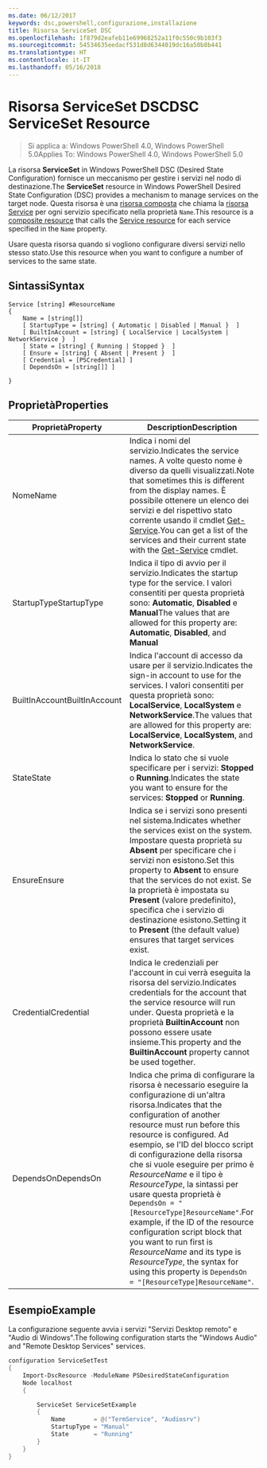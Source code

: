```yaml
---
ms.date: 06/12/2017
keywords: dsc,powershell,configurazione,installazione
title: Risorsa ServiceSet DSC
ms.openlocfilehash: 1f879d2eafeb11e69968252a11f0c550c9b103f3
ms.sourcegitcommit: 54534635eedacf531d8d6344019dc16a50b8b441
ms.translationtype: HT
ms.contentlocale: it-IT
ms.lasthandoff: 05/16/2018
---
```

# <a name="dsc-serviceset-resource"></a><span data-ttu-id="c6f04-103">Risorsa ServiceSet DSC</span><span class="sxs-lookup"><span data-stu-id="c6f04-103">DSC ServiceSet Resource</span></span>

> <span data-ttu-id="c6f04-104">Si applica a: Windows PowerShell 4.0, Windows PowerShell 5.0</span><span class="sxs-lookup"><span data-stu-id="c6f04-104">Applies To: Windows PowerShell 4.0, Windows PowerShell 5.0</span></span>


<span data-ttu-id="c6f04-105">La risorsa **ServiceSet** in Windows PowerShell DSC (Desired State Configuration) fornisce un meccanismo per gestire i servizi nel nodo di destinazione.</span><span class="sxs-lookup"><span data-stu-id="c6f04-105">The **ServiceSet** resource in Windows PowerShell Desired State Configuration (DSC) provides a mechanism to manage services on the target node.</span></span> <span data-ttu-id="c6f04-106">Questa risorsa è una [risorsa composta](authoringResourceComposite.md) che chiama la [risorsa Service](serviceResource.md) per ogni servizio specificato nella proprietà `Name`.</span><span class="sxs-lookup"><span data-stu-id="c6f04-106">This resource is a [composite resource](authoringResourceComposite.md) that calls the [Service resource](serviceResource.md) for each service specified in the `Name` property.</span></span>

<span data-ttu-id="c6f04-107">Usare questa risorsa quando si vogliono configurare diversi servizi nello stesso stato.</span><span class="sxs-lookup"><span data-stu-id="c6f04-107">Use this resource when you want to configure a number of services to the same state.</span></span>

## <a name="syntax"></a><span data-ttu-id="c6f04-108">Sintassi</span><span class="sxs-lookup"><span data-stu-id="c6f04-108">Syntax</span></span>

```
Service [string] #ResourceName
{
    Name = [string[]]
    [ StartupType = [string] { Automatic | Disabled | Manual }  ]
    [ BuiltInAccount = [string] { LocalService | LocalSystem | NetworkService }  ]
    [ State = [string] { Running | Stopped }  ]
    [ Ensure = [string] { Absent | Present }  ]
    [ Credential = [PSCredential] ]
    [ DependsOn = [string[]] ]

}
```

## <a name="properties"></a><span data-ttu-id="c6f04-109">Proprietà</span><span class="sxs-lookup"><span data-stu-id="c6f04-109">Properties</span></span>

|  <span data-ttu-id="c6f04-110">Proprietà</span><span class="sxs-lookup"><span data-stu-id="c6f04-110">Property</span></span>  |  <span data-ttu-id="c6f04-111">Description</span><span class="sxs-lookup"><span data-stu-id="c6f04-111">Description</span></span>   |
|---|---|
| <span data-ttu-id="c6f04-112">Nome</span><span class="sxs-lookup"><span data-stu-id="c6f04-112">Name</span></span>| <span data-ttu-id="c6f04-113">Indica i nomi del servizio.</span><span class="sxs-lookup"><span data-stu-id="c6f04-113">Indicates the service names.</span></span> <span data-ttu-id="c6f04-114">A volte questo nome è diverso da quelli visualizzati.</span><span class="sxs-lookup"><span data-stu-id="c6f04-114">Note that sometimes this is different from the display names.</span></span> <span data-ttu-id="c6f04-115">È possibile ottenere un elenco dei servizi e del rispettivo stato corrente usando il cmdlet [Get-Service](https://technet.microsoft.com/library/hh849804.aspx).</span><span class="sxs-lookup"><span data-stu-id="c6f04-115">You can get a list of the services and their current state with the [Get-Service](https://technet.microsoft.com/library/hh849804.aspx) cmdlet.</span></span>|
| <span data-ttu-id="c6f04-116">StartupType</span><span class="sxs-lookup"><span data-stu-id="c6f04-116">StartupType</span></span>| <span data-ttu-id="c6f04-117">Indica il tipo di avvio per il servizio.</span><span class="sxs-lookup"><span data-stu-id="c6f04-117">Indicates the startup type for the service.</span></span> <span data-ttu-id="c6f04-118">I valori consentiti per questa proprietà sono: **Automatic**, **Disabled** e **Manual**</span><span class="sxs-lookup"><span data-stu-id="c6f04-118">The values that are allowed for this property are: **Automatic**, **Disabled**, and **Manual**</span></span>|
| <span data-ttu-id="c6f04-119">BuiltInAccount</span><span class="sxs-lookup"><span data-stu-id="c6f04-119">BuiltInAccount</span></span>| <span data-ttu-id="c6f04-120">Indica l'account di accesso da usare per il servizio.</span><span class="sxs-lookup"><span data-stu-id="c6f04-120">Indicates the sign-in account to use for the services.</span></span> <span data-ttu-id="c6f04-121">I valori consentiti per questa proprietà sono: **LocalService**, **LocalSystem** e **NetworkService**.</span><span class="sxs-lookup"><span data-stu-id="c6f04-121">The values that are allowed for this property are: **LocalService**, **LocalSystem**, and **NetworkService**.</span></span>|
| <span data-ttu-id="c6f04-122">State</span><span class="sxs-lookup"><span data-stu-id="c6f04-122">State</span></span>| <span data-ttu-id="c6f04-123">Indica lo stato che si vuole specificare per i servizi: **Stopped** o **Running**.</span><span class="sxs-lookup"><span data-stu-id="c6f04-123">Indicates the state you want to ensure for the services: **Stopped** or **Running**.</span></span>|
| <span data-ttu-id="c6f04-124">Ensure</span><span class="sxs-lookup"><span data-stu-id="c6f04-124">Ensure</span></span>| <span data-ttu-id="c6f04-125">Indica se i servizi sono presenti nel sistema.</span><span class="sxs-lookup"><span data-stu-id="c6f04-125">Indicates whether the services exist on the system.</span></span> <span data-ttu-id="c6f04-126">Impostare questa proprietà su **Absent** per specificare che i servizi non esistono.</span><span class="sxs-lookup"><span data-stu-id="c6f04-126">Set this property to **Absent** to ensure that the services do not exist.</span></span> <span data-ttu-id="c6f04-127">Se la proprietà è impostata su **Present** (valore predefinito), specifica che i servizio di destinazione esistono.</span><span class="sxs-lookup"><span data-stu-id="c6f04-127">Setting it to **Present** (the default value) ensures that target services exist.</span></span>|
| <span data-ttu-id="c6f04-128">Credential</span><span class="sxs-lookup"><span data-stu-id="c6f04-128">Credential</span></span>| <span data-ttu-id="c6f04-129">Indica le credenziali per l'account in cui verrà eseguita la risorsa del servizio.</span><span class="sxs-lookup"><span data-stu-id="c6f04-129">Indicates credentials for the account that the service resource will run under.</span></span> <span data-ttu-id="c6f04-130">Questa proprietà e la proprietà **BuiltinAccount** non possono essere usate insieme.</span><span class="sxs-lookup"><span data-stu-id="c6f04-130">This property and the **BuiltinAccount** property cannot be used together.</span></span>|
| <span data-ttu-id="c6f04-131">DependsOn</span><span class="sxs-lookup"><span data-stu-id="c6f04-131">DependsOn</span></span>| <span data-ttu-id="c6f04-132">Indica che prima di configurare la risorsa è necessario eseguire la configurazione di un'altra risorsa.</span><span class="sxs-lookup"><span data-stu-id="c6f04-132">Indicates that the configuration of another resource must run before this resource is configured.</span></span> <span data-ttu-id="c6f04-133">Ad esempio, se l'ID del blocco script di configurazione della risorsa che si vuole eseguire per primo è *ResourceName* e il tipo è *ResourceType*, la sintassi per usare questa proprietà è `DependsOn = "[ResourceType]ResourceName"`.</span><span class="sxs-lookup"><span data-stu-id="c6f04-133">For example, if the ID of the resource configuration script block that you want to run first is *ResourceName* and its type is *ResourceType*, the syntax for using this property is `DependsOn = "[ResourceType]ResourceName"`.</span></span>|



## <a name="example"></a><span data-ttu-id="c6f04-134">Esempio</span><span class="sxs-lookup"><span data-stu-id="c6f04-134">Example</span></span>

<span data-ttu-id="c6f04-135">La configurazione seguente avvia i servizi "Servizi Desktop remoto" e "Audio di Windows".</span><span class="sxs-lookup"><span data-stu-id="c6f04-135">The following configuration starts the "Windows Audio" and "Remote Desktop Services" services.</span></span>

```powershell
configuration ServiceSetTest
{
    Import-DscResource -ModuleName PSDesiredStateConfiguration
    Node localhost
    {

        ServiceSet ServiceSetExample
        {
            Name        = @("TermService", "Audiosrv")
            StartupType = "Manual"
            State       = "Running"
        }
    }
}
```
